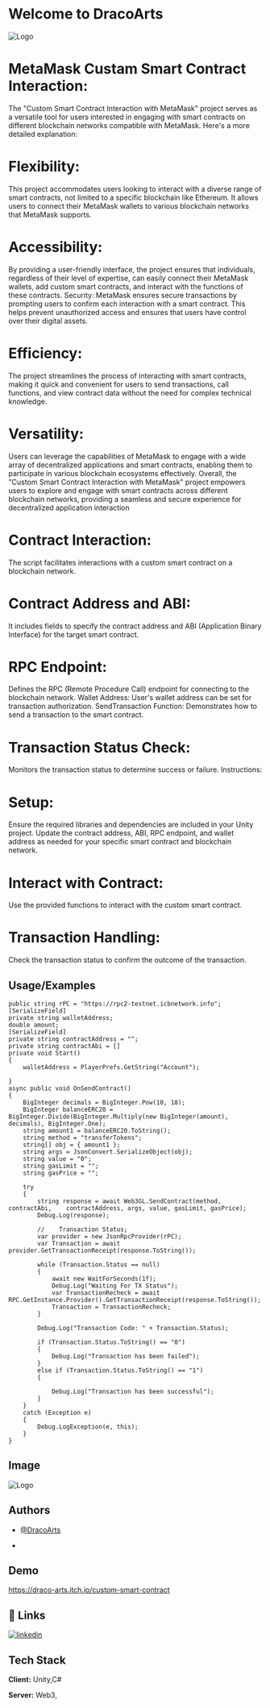 # Welcome to DracoArts
![Logo](https://dracoarts-logo.s3.eu-north-1.amazonaws.com/DracoArts.png)


# MetaMask Custam Smart Contract Interaction:

The "Custom Smart Contract Interaction with MetaMask" project serves as a versatile tool for users interested in engaging with smart contracts on different blockchain networks compatible with MetaMask. Here's a more detailed explanation:

# Flexibility: 
This project accommodates users looking to interact with a diverse range of smart contracts, not limited to a specific blockchain like Ethereum. It allows users to connect their MetaMask wallets to various blockchain networks that MetaMask supports.
# Accessibility: 
By providing a user-friendly interface, the project ensures that individuals, regardless of their level of expertise, can easily connect their MetaMask wallets, add custom smart contracts, and interact with the functions of these contracts.
Security: MetaMask ensures secure transactions by prompting users to confirm each interaction with a smart contract. This helps prevent unauthorized access and ensures that users have control over their digital assets.
# Efficiency: 
The project streamlines the process of interacting with smart contracts, making it quick and convenient for users to send transactions, call functions, and view contract data without the need for complex technical knowledge.
# Versatility: 
Users can leverage the capabilities of MetaMask to engage with a wide array of decentralized applications and smart contracts, enabling them to participate in various blockchain ecosystems effectively.
Overall, the "Custom Smart Contract Interaction with MetaMask" project empowers users to explore and engage with smart contracts across different blockchain networks, providing a seamless and secure experience for decentralized application interaction
# Contract Interaction: 
 The script facilitates interactions with a custom smart contract on a blockchain network.
# Contract Address and ABI: 
It includes fields to specify the contract address and ABI (Application Binary Interface) for the target smart contract.
# RPC Endpoint: 
Defines the RPC (Remote Procedure Call) endpoint for connecting to the blockchain network.
Wallet Address: User's wallet address can be set for transaction authorization.
SendTransaction Function: Demonstrates how to send a transaction to the smart contract.
# Transaction Status Check: 
Monitors the transaction status to determine success or failure.
Instructions:
# Setup: 
Ensure the required libraries and dependencies are included in your Unity project.
Update the contract address, ABI, RPC endpoint, and wallet address as needed for your specific smart contract and blockchain network.
 # Interact with Contract:
 Use the provided functions to interact with the custom smart contract.
# Transaction Handling: 
 Check the transaction status to confirm the outcome of the transaction.


## Usage/Examples

    public string rPC = "https://rpc2-testnet.icbnetwork.info";
    [SerializeField]
    private string walletAddress;
    double amount;
    [SerializeField]
    private string contractAddress = "";
    private string contractAbi = []
    private void Start()
    {
        walletAddress = PlayerPrefs.GetString("Account");
       
    }
    async public void OnSendContract()
    {
        BigInteger decimals = BigInteger.Pow(10, 18);
        BigInteger balanceERC20 = BigInteger.Divide(BigInteger.Multiply(new BigInteger(amount), decimals), BigInteger.One);
        string amount1 = balanceERC20.ToString();
        string method = "transferTokens";
        string[] obj = { amount1 };
        string args = JsonConvert.SerializeObject(obj);
        string value = "0";
        string gasLimit = "";
        string gasPrice = "";

        try
        {
            string response = await Web3GL.SendContract(method, contractAbi,    contractAddress, args, value, gasLimit, gasPrice);
            Debug.Log(response);

            //    Transaction Status;
            var provider = new JsonRpcProvider(rPC);
            var Transaction = await provider.GetTransactionReceipt(response.ToString());

            while (Transaction.Status == null)
            {
                await new WaitForSeconds(1f);
                Debug.Log("Waiting For TX Status");
                var TransactionRecheck = await RPC.GetInstance.Provider().GetTransactionReceipt(response.ToString());
                Transaction = TransactionRecheck;
            }

            Debug.Log("Transaction Code: " + Transaction.Status);

            if (Transaction.Status.ToString() == "0")
            {
                Debug.Log("Transaction has been failed");
            }
            else if (Transaction.Status.ToString() == "1")
            {

                Debug.Log("Transaction has been successful");
            }
        }
        catch (Exception e)
        {
            Debug.LogException(e, this);
        }
    }


## Image
![Logo](https://dracoarts-logo.s3.eu-north-1.amazonaws.com/ContractAddress-min.png)
## Authors

- [@DracoArts](https://github.com/orgs/DracoArts)

 -


## Demo

https://draco-arts.itch.io/custom-smart-contract

## 🔗 Links

[![linkedin](https://img.shields.io/badge/linkedin-0A66C2?style=for-the-badge&logo=linkedin&logoColor=white)](https://www.linkedin.com/company/mir-hamza-hasan/posts/?feedView=all/)
## Tech Stack
**Client:** Unity,C#

**Server:** Web3,

